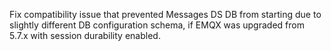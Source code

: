 Fix compatibility issue that prevented Messages DS DB from starting due to slightly different DB configuration schema, if EMQX was upgraded from 5.7.x with session durability enabled.
